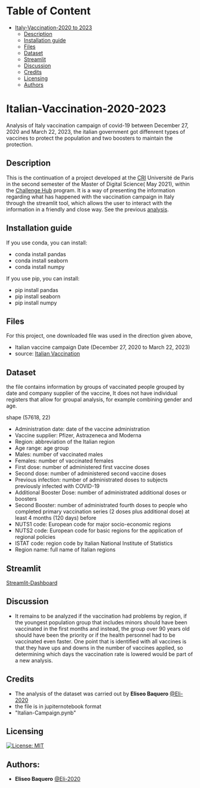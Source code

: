 Table of Content
================
* [Italy-Vaccination-2020 to 2023](#Italy-Vaccination-2020-to-2023)
  * [Description](#description)
  * [Installation guide](#installation-guide)
  * [Files](#files)
  * [Dataset](#dataset)
  * [Streamlit](#streamlit)
  * [Discussion](#discussion)
  * [Credits](#credits)
  * [Licensing](#licensing)
  * [Authors](#Authors)
# Italian-Vaccination-2020-2023
Analysis of Italy vaccination campaign of covid-19 between December 27, 2020 and March 22, 2023, the italian government got diffenrent types of vaccines to protect the population and two boosters to maintain the protection.  
## Description
This is the continuation of a project developed at the [CRI](https://cri-paris.org/en) Université de Paris in the second semester of the Master of Digital Science( May 2021), within the [Challenge Hub](https://master.cri-paris.org/en/challenge-hub) program.
It is a way of presenting the information regarding what has happened with the vaccination campaign in Italy through the streamlit tool, which allows the user to interact with the information in a friendly and close way.
See the previous [analysis](https://github.com/Eli-2020/Italy_vaccination_campaign).

## Installation guide

If you use conda, you can install: 

   * conda install pandas
   * conda install seaborn
   * conda install numpy

If you use pip, you can install: 

   * pip install pandas
   * pip install seaborn
   * pip install numpy
    
## Files

For this project, one downloaded file was used in the direction given above, 

* Italian vaccine campaign Date (December 27, 2020 to March 22, 2023) 
* source: [Italian Vaccination](https://www.kaggle.com/arthurio/italian-vaccination)

## Dataset

the file contains information by groups of vaccinated people grouped by date and company supplier of the vaccine, It does not have individual registers that allow for groupal analysis, for example combining gender and age.

shape (57618, 22)

* Administration date: date of the vaccine administration
* Vaccine supplier: Pfizer, Astrazeneca and Moderna
* Region: abbreviation of the Italian region
* Age range: age group
* Males: number of vaccinated males
* Females: number of vaccinated females
* First dose: number of administered first vaccine doses
* Second dose: number of administered second vaccine doses
* Previous infection: number of administrated doses to subjects previously infected with COVID-19
* Additional Booster Dose: number of administrated additional doses or boosters
* Second Booster: number of administrated fourth doses to people who completed primary vaccination series (2 doses plus additional dose) at least 4 months (120 days) before
* NUTS1 code: European code for major socio-economic regions
* NUTS2 code: European code for basic regions for the application of regional policies
* ISTAT code: region code by Italian National Institute of Statistics
* Region name: full name of Italian regions

## Streamlit
[Streamlit-Dashboard](https://eli-2020-italy-vaccination-campaign-italy-ib2dqr.streamlit.app/)
## Discussion
- It remains to be analyzed if the vaccination had problems by region, if the youngest population group that includes minors should have been vaccinated in the first months and instead, the group over 90 years old should have been the priority or if the health personnel had to be vaccinated even faster. One point that is identified with all vaccines is that they have ups and downs in the number of vaccines applied, so determining which days the vaccination rate is lowered would be part of a new analysis.

## Credits
- The analysis of the dataset was carried out by **Eliseo Baquero** [@Eli-2020](https://github.com/Eli-2020)
- the file is in jupiternotebook format 
- "Italian-Campaign.pynb"

## Licensing
[![License: MIT](https://img.shields.io/badge/License-MIT-yellow.svg)](https://opensource.org/licenses/MIT)

## Authors:
* **Eliseo Baquero** [@Eli-2020](https://github.com/Eli-2020)
